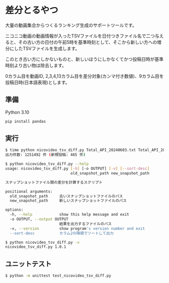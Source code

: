 # 差分とるやつ

大量の動画集合からつくるランキング生成のサポートツールです。

ニコニコ動画の動画情報が入ったTSVファイルを日付つきファイル名で二つ与えると、その古い方の日付の午前5時を基準時刻として、そこから新しい方への増分にしたTSVファイルを生成します。

このとき古い方にしかないものと、新しいほうにしかなくてかつ投稿日時が基準時刻より古い物は除去します。

0カラム目を動画ID, 2,3,4,13カラム目を差分対象(カンマ付き数値)、9カラム目を投稿日時(日本語表現)とします。

## 準備

Python 3.10

```bash
pip install pandas
```

## 実行

```bash
$ time python nicovideo_tsv_diff.py Total_API_20240603.txt Total_API_20240610.txt -o temp.tsv --sort-desc
出力件数: 1251492 件 (新規投稿: 465 件)
```

```bash
$ python nicovideo_tsv_diff.py --help
usage: nicovideo_tsv_diff.py [-h] [-o OUTPUT] [-v] [--sort-desc]
                             old_snapshot_path new_snapshot_path

スナップショットファイル間の差分を計算するスクリプト

positional arguments:
  old_snapshot_path     古いスナップショットファイルのパス
  new_snapshot_path     新しいスナップショットファイルのパス

options:
  -h, --help            show this help message and exit
  -o OUTPUT, --output OUTPUT
                        結果を出力するファイルのパス
  -v, --version         show program's version number and exit
  --sort-desc           カラム2の降順でソートして出力
```

```bash
$ python nicovideo_tsv_diff.py -v
nicovideo_tsv_diff.py 1.0.1
```

## ユニットテスト

```bash
$ python -m unittest test_nicovideo_tsv_diff.py
```
